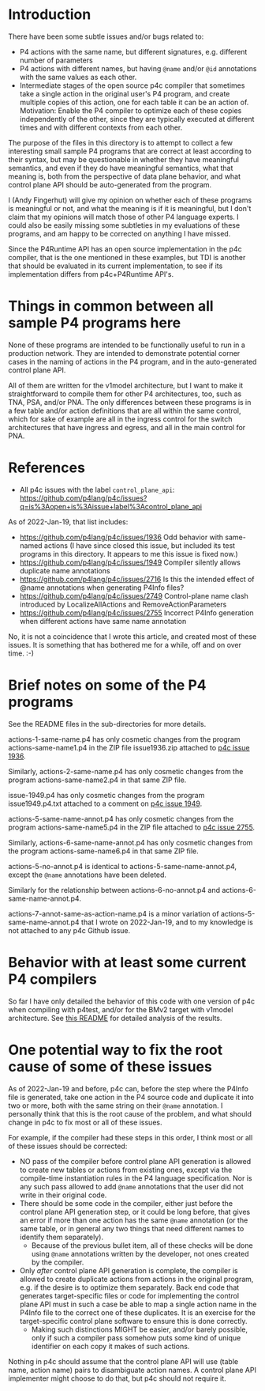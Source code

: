 # Introduction

There have been some subtle issues and/or bugs related to:

+ P4 actions with the same name, but different signatures,
  e.g. different number of parameters
+ P4 actions with different names, but having `@name` and/or `@id`
  annotations with the same values as each other.
+ Intermediate stages of the open source p4c compiler that sometimes
  take a single action in the original user's P4 program, and create
  multiple copies of this action, one for each table it can be an
  action of.  Motivation: Enable the P4 compiler to optimize each of
  these copies independently of the other, since they are typically
  executed at different times and with different contexts from each
  other.

The purpose of the files in this directory is to attempt to collect a
few interesting small sample P4 programs that are correct at least
according to their syntax, but may be questionable in whether they
have meaningful semantics, and even if they do have meaningful
semantics, what that meaning is, both from the perspective of data
plane behavior, and what control plane API should be auto-generated
from the program.

I (Andy Fingerhut) will give my opinion on whether each of these
programs is meaningful or not, and what the meaning is if it is
meaningful, but I don't claim that my opinions will match those of
other P4 language experts.  I could also be easily missing some
subtleties in my evaluations of these programs, and am happy to be
corrected on anything I have missed.

Since the P4Runtime API has an open source implementation in the p4c
compiler, that is the one mentioned in these examples, but TDI is
another that should be evaluated in its current implementation, to see
if its implementation differs from p4c+P4Runtime API's.


# Things in common between all sample P4 programs here

None of these programs are intended to be functionally useful to run
in a production network.  They are intended to demonstrate potential
corner cases in the naming of actions in the P4 program, and in the
auto-generated control plane API.

All of them are written for the v1model architecture, but I want to
make it straightforward to compile them for other P4 architectures,
too, such as TNA, PSA, and/or PNA.  The only differences between these
programs is in a few table and/or action definitions that are all
within the same control, which for sake of example are all in the
ingress control for the switch architectures that have ingress and
egress, and all in the main control for PNA.


# References

+ All p4c issues with the label `control_plane_api`:
  https://github.com/p4lang/p4c/issues?q=is%3Aopen+is%3Aissue+label%3Acontrol_plane_api

As of 2022-Jan-19, that list includes:

+ https://github.com/p4lang/p4c/issues/1936 Odd behavior with same-named actions (I have since closed this issue, but included its test programs in this directory.  It appears to me this issue is fixed now.)
+ https://github.com/p4lang/p4c/issues/1949 Compiler silently allows duplicate name annotations
+ https://github.com/p4lang/p4c/issues/2716 Is this the intended effect of @name annotations when generating P4Info files?
+ https://github.com/p4lang/p4c/issues/2749 Control-plane name clash introduced by LocalizeAllActions and RemoveActionParameters
+ https://github.com/p4lang/p4c/issues/2755 Incorrect P4Info generation when different actions have same name annotation

No, it is not a coincidence that I wrote this article, and created
most of these issues.  It is something that has bothered me for a
while, off and on over time. :-)


# Brief notes on some of the P4 programs

See the README files in the sub-directories for more details.

actions-1-same-name.p4 has only cosmetic changes from the program
actions-same-name1.p4 in the ZIP file issue1936.zip attached to [p4c
issue 1936](https://github.com/p4lang/p4c/issues/1936).

Similarly, actions-2-same-name.p4 has only cosmetic changes from the
program actions-same-name2.p4 in that same ZIP file.

issue-1949.p4 has only cosmetic changes from the program
issue1949.p4.txt attached to a comment on [p4c issue
1949](https://github.com/p4lang/p4c/issues/1949).

actions-5-same-name-annot.p4 has only cosmetic changes from the
program actions-same-name5.p4 in the ZIP file attached to [p4c issue
2755](https://github.com/p4lang/p4c/issues/2755).

Similarly, actions-6-same-name-annot.p4 has only cosmetic changes from
the program actions-same-name6.p4 in that same ZIP file.

actions-5-no-annot.p4 is identical to actions-5-same-name-annot.p4,
except the `@name` annotations have been deleted.

Similarly for the relationship between actions-6-no-annot.p4 and
actions-6-same-name-annot.p4.

actions-7-annot-same-as-action-name.p4 is a minor variation of
actions-5-same-name-annot.p4 that I wrote on 2022-Jan-19, and to my
knowledge is not attached to any p4c Github issue.


# Behavior with at least some current P4 compilers

So far I have only detailed the behavior of this code with one version
of p4c when compiling with p4test, and/or for the BMv2 target with
v1model architecture.  See [this README](v1model/README.md) for
detailed analysis of the results.


# One potential way to fix the root cause of some of these issues

As of 2022-Jan-19 and before, p4c can, before the step where the
P4Info file is generated, take one action in the P4 source code and
duplicate it into two or more, both with the same string on their
`@name` annotation.  I personally think that this is the root cause of
the problem, and what should change in p4c to fix most or all of these
issues.

For example, if the compiler had these steps in this order, I think
most or all of these issues should be corrected:

+ NO pass of the compiler before control plane API generation is
  allowed to create new tables or actions from existing ones, except
  via the compile-time instantiation rules in the P4 language
  specification.  Nor is any such pass allowed to add `@name`
  annotations that the user did not write in their original code.
+ There should be some code in the compiler, either just before the
  control plane API generation step, or it could be long before, that
  gives an error if more than one action has the same `@name`
  annotation (or the same table, or in general any two things that
  need different names to identify them separately).
  + Because of the previous bullet item, all of these checks will be
    done using `@name` annotations written by the developer, not ones
    created by the compiler.
+ Only _after_ control plane API generation is complete, the compiler
  is allowed to create duplicate actions from actions in the original
  program, e.g. if the desire is to optimize them separately.  Back
  end code that generates target-specific files or code for
  implementing the control plane API must in such a case be able to
  map a single action name in the P4Info file to the correct one of
  these duplicates.  It is an exercise for the target-specific control
  plane software to ensure this is done correctly.
  + Making such distinctions MIGHT be easier, and/or barely possible,
    only if such a compiler pass somehow puts some kind of unique
    identifier on each copy it makes of such actions.

Nothing in p4c should assume that the control plane API will use
(table name, action name) pairs to disambiguate action names.  A
control plane API implementer might choose to do that, but p4c should
not require it.
